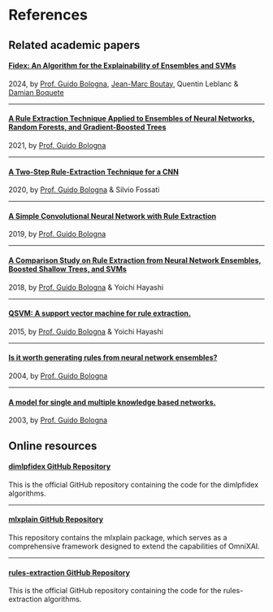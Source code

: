 # References

## Related academic papers

#### [Fidex: An Algorithm for the Explainability of Ensembles and SVMs](https://www.researchgate.net/publication/381032261_Fidex_An_Algorithm_for_the_Explainability_of_Ensembles_and_SVMs)
2024, by [Prof. Guido Bologna](../team.md#prof-guido-bologna), [Jean-Marc Boutay](../team.md#jean-marc-boutay), Quentin Leblanc & [Damian Boquete](../team.md#damian-boquete-costa)

---

#### [A Rule Extraction Technique Applied to Ensembles of Neural Networks, Random Forests, and Gradient-Boosted Trees](https://www.mdpi.com/1999-4893/14/12/339#)
2021, by [Prof. Guido Bologna](../team.md#prof-guido-bologna)

---

#### [A Two-Step Rule-Extraction Technique for a CNN](https://www.mdpi.com/2079-9292/9/6/990)
2020, by [Prof. Guido Bologna](../team.md#prof-guido-bologna) & Silvio Fossati

---

#### [A Simple Convolutional Neural Network with Rule Extraction](https://www.mdpi.com/2076-3417/9/12/2411)
2019, by [Prof. Guido Bologna](../team.md#prof-guido-bologna)

---

#### [A Comparison Study on Rule Extraction from Neural Network Ensembles, Boosted Shallow Trees, and SVMs](https://sciprofiles.com/publication/view/e596484190b35490bf7c3b83f53ba58d)
2018, by [Prof. Guido Bologna](../team.md#prof-guido-bologna) & Yoichi Hayashi

---

#### [QSVM: A support vector machine for rule extraction.](https://www.researchgate.net/publication/277744299_QSVM_A_Support_Vector_Machine_for_Rule_Extraction)
2015, by [Prof. Guido Bologna](../team.md#prof-guido-bologna) & Yoichi Hayashi

---

#### [Is it worth generating rules from neural network ensembles?](https://www.researchgate.net/publication/223950938_Is_it_worth_generating_rules_from_neural_network_ensembles)
2004, by [Prof. Guido Bologna](../team.md#prof-guido-bologna)

---

#### [A model for single and multiple knowledge based networks.](https://www.researchgate.net/publication/10634174_A_model_for_single_and_multiple_knowledge_based_networks)
2003, by [Prof. Guido Bologna](../team.md#prof-guido-bologna)


## Online resources

#### [dimlpfidex GitHub Repository](https://github.com/HES-XPLAIN/dimlpfidex)

This is the official GitHub repository containing the code for the dimlpfidex algorithms.

---

#### [mlxplain GitHub Repository](https://github.com/HES-XPLAIN/mlxplain)

This repository contains the mlxplain package, which serves as a comprehensive framework designed to extend the capabilities of OmniXAI.

---

#### [rules-extraction GitHub Repository](https://github.com/HES-XPLAIN/rules-extraction)

This is the official GitHub repository containing the code for the rules-extraction algorithms.
